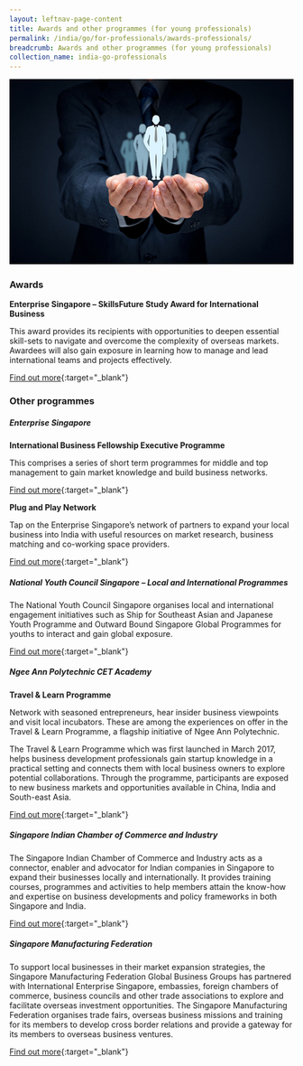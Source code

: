 ```yaml
---
layout: leftnav-page-content
title: Awards and other programmes (for young professionals)
permalink: /india/go/for-professionals/awards-professionals/
breadcrumb: Awards and other programmes (for young professionals)
collection_name: india-go-professionals
---
```


<img src="\images\asean-professionals\awards-professionals.jpg" alt="awards professionals banner" style="width:800px;" />

### **Awards**

**Enterprise Singapore – SkillsFuture Study Award for International Business**

This award provides its recipients with opportunities to deepen essential skill-sets to navigate and overcome the complexity of overseas markets. Awardees will also gain exposure in learning how to manage and lead international teams and projects effectively.

[Find out more](https://ie.enterprisesg.gov.sg/Venture-Overseas/Talent-Development/SkillsFutureAward){:target="_blank"}



### **Other programmes**

##### **Enterprise Singapore**

**International Business Fellowship Executive Programme**

This comprises a series of short term programmes for middle and top management to gain market knowledge and build business networks.

[Find out more](https://ie.enterprisesg.gov.sg/Assistance/Global-Company-Partnership/Manpower-Development/International-Business-Fellowship-Executive-Programme){:target="_blank"}

**Plug and Play Network**

Tap on the Enterprise Singapore’s network of partners to expand your local business into India with useful resources on market research, business matching and co-working space providers.

[Find out more](https://ie.enterprisesg.gov.sg/Assistance/ppn){:target="_blank"}



##### **National Youth Council Singapore – Local and International Programmes**

The National Youth Council Singapore organises local and international engagement initiatives such as Ship for Southeast Asian and Japanese Youth Programme and Outward Bound Singapore Global Programmes for youths to interact and gain global exposure.

[Find out more](https://www.nyc.gov.sg/initiatives/programmes){:target="_blank"}

 

##### **Ngee Ann Polytechnic CET Academy**

**Travel & Learn Programme**

Network with seasoned entrepreneurs, hear insider business viewpoints and visit local incubators. These are among the experiences on offer in the Travel & Learn Programme, a flagship initiative of Ngee Ann Polytechnic.

The Travel & Learn Programme which was first launched in March 2017, helps business development professionals gain startup knowledge in a practical setting and connects them with local business owners to explore potential collaborations. Through the programme, participants are exposed to new business markets and opportunities available in China, India and South-east Asia.

[Find out more](http://www.np.edu.sg/travelandlearn){:target="_blank"}

 

##### **Singapore Indian Chamber of Commerce and Industry**

The Singapore Indian Chamber of Commerce and Industry acts as a connector, enabler and advocator for Indian companies in Singapore to expand their businesses locally and internationally. It provides training courses, programmes and activities to help members attain the know-how and expertise on business developments and policy frameworks in both Singapore and India.

[Find out more](http://sicci.com/member/membership-categories/){:target="_blank"}



##### **Singapore Manufacturing Federation**

To support local businesses in their market expansion strategies, the Singapore Manufacturing Federation Global Business Groups has partnered with International Enterprise Singapore, embassies, foreign chambers of commerce, business councils and other trade associations to explore and facilitate overseas investment opportunities. The Singapore Manufacturing Federation organises trade fairs, overseas business missions and training for its members to develop cross border relations and provide a gateway for its members to overseas business ventures.

[Find out more](http://www.smfederation.org.sg/focus-area/internationalization){:target="_blank"}